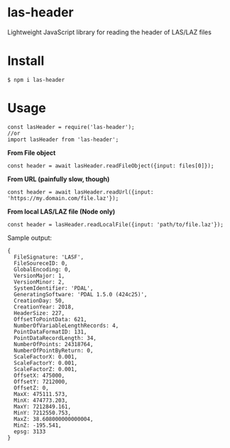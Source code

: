 # las-header

Lightweight JavaScript library for reading the header of LAS/LAZ files

# Install
```
$ npm i las-header
```

# Usage
```
const lasHeader = require('las-header');
//or
import lasHeader from 'las-header';
```

**From File object**
```
const header = await lasHeader.readFileObject({input: files[0]});
```

**From URL (painfully slow, though)**
```
const header = await lasHeader.readUrl({input: 'https://my.domain.com/file.laz'});
```

**From local LAS/LAZ file (Node only)**
```
const header = lasHeader.readLocalFile({input: 'path/to/file.laz'});
```

Sample output:
```
{ 
  FileSignature: 'LASF',
  FileSoureceID: 0,
  GlobalEncoding: 0,
  VersionMajor: 1,
  VersionMinor: 2,
  SystemIdentifier: 'PDAL',
  GeneratingSoftware: 'PDAL 1.5.0 (424c25)',
  CreationDay: 50,
  CreationYear: 2018,
  HeaderSize: 227,
  OffsetToPointData: 621,
  NumberOfVariableLengthRecords: 4,
  PointDataFormatID: 131,
  PointDataRecordLength: 34,
  NumberOfPoints: 24318764,
  NumberOfPointByReturn: 0,
  ScaleFactorX: 0.001,
  ScaleFactorY: 0.001,
  ScaleFactorZ: 0.001,
  OffsetX: 475000,
  OffsetY: 7212000,
  OffsetZ: 0,
  MaxX: 475111.573,
  MinX: 474773.203,
  MaxY: 7212849.161,
  MinY: 7212550.753,
  MaxZ: 38.608000000000004,
  MinZ: -195.541,
  epsg: 3133 
}
```
